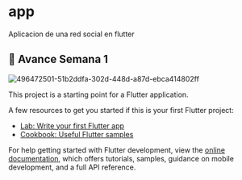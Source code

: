 # app

Aplicacion de una red social en flutter

## 📸 Avance Semana 1 

![496472501-51b2ddfa-302d-448d-a87d-ebca414802ff](https://github.com/user-attachments/assets/4d6fe6d5-7d0f-4a70-862f-844ac5978226)


This project is a starting point for a Flutter application.

A few resources to get you started if this is your first Flutter project:

- [Lab: Write your first Flutter app](https://docs.flutter.dev/get-started/codelab)
- [Cookbook: Useful Flutter samples](https://docs.flutter.dev/cookbook)

For help getting started with Flutter development, view the
[online documentation](https://docs.flutter.dev/), which offers tutorials,
samples, guidance on mobile development, and a full API reference.

